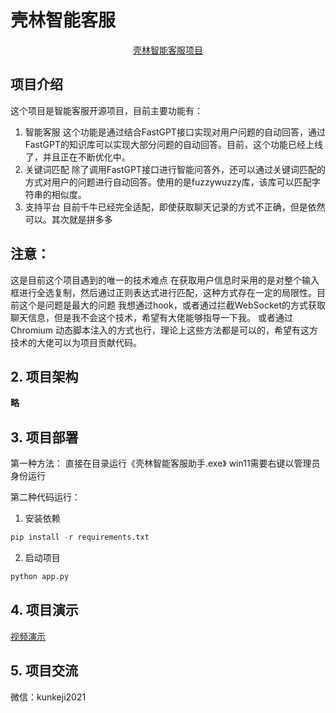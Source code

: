 # 壳林智能客服

<p align="center">
<a href="https://kunkeji.com" target="_blank">壳林智能客服项目</a>
</p>

## 项目介绍

这个项目是智能客服开源项目，目前主要功能有：
1. 智能客服
    这个功能是通过结合FastGPT接口实现对用户问题的自动回答，通过FastGPT的知识库可以实现大部分问题的自动回答。目前，这个功能已经上线了，并且正在不断优化中。
2. 关键词匹配
       除了调用FastGPT接口进行智能问答外，还可以通过关键词匹配的方式对用户的问题进行自动回答。使用的是fuzzywuzzy库，该库可以匹配字符串的相似度。
3. 支持平台
    目前千牛已经完全适配，即使获取聊天记录的方式不正确，但是依然可以。其次就是拼多多

## 注意：
这是目前这个项目遇到的唯一的技术难点
在获取用户信息时采用的是对整个输入框进行全选复制，然后通过正则表达式进行匹配，这种方式存在一定的局限性。目前这个是问题是最大的问题
我想通过hook，或者通过拦截WebSocket的方式获取聊天信息，但是我不会这个技术，希望有大佬能够指导一下我。
或者通过 Chromium 动态脚本注入的方式也行，理论上这些方法都是可以的，希望有这方技术的大佬可以为项目贡献代码。

## 2. 项目架构
**略**
## 3. 项目部署
第一种方法：
直接在目录运行《壳林智能客服助手.exe》
win11需要右键以管理员身份运行

第二种代码运行：
1. 安装依赖
```python
pip install -r requirements.txt 
```
2. 启动项目
```python
python app.py
```
## 4. 项目演示

<a href="https://kunkeji.com/index.php/archives/10/">视频演示</a>

## 5. 项目交流
微信：kunkeji2021